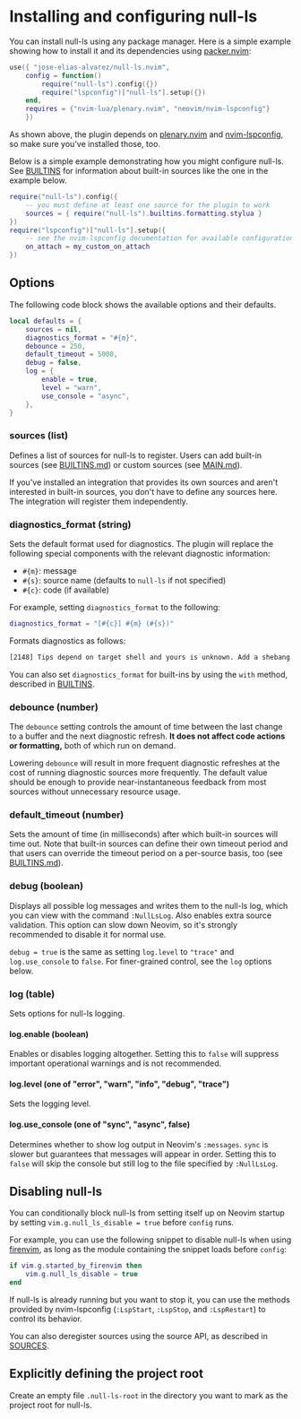 <!-- markdownlint-configure-file
{
  "line-length": false,
  "no-duplicate-header": false
}
-->

# Installing and configuring null-ls

You can install null-ls using any package manager. Here is a simple example
showing how to install it and its dependencies using
[packer.nvim](https://github.com/wbthomason/packer.nvim):

```lua
use({ "jose-elias-alvarez/null-ls.nvim",
    config = function()
        require("null-ls").config({})
        require("lspconfig")["null-ls"].setup({})
    end,
    requires = {"nvim-lua/plenary.nvim", "neovim/nvim-lspconfig"}
    })
```

As shown above, the plugin depends on
[plenary.nvim](https://github.com/nvim-lua/plenary.nvim) and
[nvim-lspconfig](https://github.com/neovim/nvim-lspconfig), so make sure you've
installed those, too.

Below is a simple example demonstrating how you might configure null-ls.
See [BUILTINS](BUILTINS.md) for information about built-in sources like the one
in the example below.

```lua
require("null-ls").config({
    -- you must define at least one source for the plugin to work
    sources = { require("null-ls").builtins.formatting.stylua }
})
require("lspconfig")["null-ls"].setup({
    -- see the nvim-lspconfig documentation for available configuration options
    on_attach = my_custom_on_attach
})
```

## Options

The following code block shows the available options and their defaults.

```lua
local defaults = {
    sources = nil,
    diagnostics_format = "#{m}",
    debounce = 250,
    default_timeout = 5000,
    debug = false,
    log = {
        enable = true,
        level = "warn",
        use_console = "async",
    },
}
```

### sources (list)

Defines a list of sources for null-ls to register. Users can add built-in
sources (see [BUILTINS.md](BUILTINS.md)) or custom sources (see
[MAIN.md](MAIN.md)).

If you've installed an integration that provides its own sources and aren't
interested in built-in sources, you don't have to define any sources here. The
integration will register them independently.

### diagnostics_format (string)

Sets the default format used for diagnostics. The plugin will replace the
following special components with the relevant diagnostic information:

- `#{m}`: message
- `#{s}`: source name (defaults to `null-ls` if not specified)
- `#{c}`: code (if available)

For example, setting `diagnostics_format` to the following:

```lua
diagnostics_format = "[#{c}] #{m} (#{s})"
```

Formats diagnostics as follows:

```txt
[2148] Tips depend on target shell and yours is unknown. Add a shebang or a 'shell' directive. (shellcheck)
```

You can also set `diagnostics_format` for built-ins by using the `with` method,
described in [BUILTINS](BUILTINS.md).

### debounce (number)

The `debounce` setting controls the amount of time between the last change to a
buffer and the next diagnostic refresh. **It does not affect code actions or
formatting,** both of which run on demand.

Lowering `debounce` will result in more frequent diagnostic refreshes at the
cost of running diagnostic sources more frequently. The default value should be
enough to provide near-instantaneous feedback from most sources without
unnecessary resource usage.

### default_timeout (number)

Sets the amount of time (in milliseconds) after which built-in sources will time
out. Note that built-in sources can define their own timeout period and that
users can override the timeout period on a per-source basis, too (see
[BUILTINS.md](BUILTINS.md)).

### debug (boolean)

Displays all possible log messages and writes them to the null-ls log, which you
can view with the command `:NullLsLog`. Also enables extra source validation.
This option can slow down Neovim, so it's strongly recommended to disable it for
normal use.

`debug = true` is the same as setting `log.level` to `"trace"` and
`log.use_console` to `false`. For finer-grained control, see the `log` options
below.

### log (table)

Sets options for null-ls logging.

#### log.enable (boolean)

Enables or disables logging altogether. Setting this to `false` will suppress
important operational warnings and is not recommended.

#### log.level (one of "error", "warn", "info", "debug", "trace")

Sets the logging level.

#### log.use_console (one of "sync", "async", false)

Determines whether to show log output in Neovim's `:messages`. `sync` is slower
but guarantees that messages will appear in order. Setting this to `false` will
skip the console but still log to the file specified by `:NullLsLog`.

## Disabling null-ls

You can conditionally block null-ls from setting itself up on Neovim startup by
setting `vim.g.null_ls_disable = true` before `config` runs.

For example, you can use the following snippet to disable null-ls when using
[firenvim](https://github.com/glacambre/firenvim), as long as the module
containing the snippet loads before `config`:

```lua
if vim.g.started_by_firenvim then
    vim.g.null_ls_disable = true
end
```

If null-ls is already running but you want to stop it, you can use the methods
provided by nvim-lspconfig (`:LspStart`, `:LspStop`, and `:LspRestart`) to
control its behavior.

You can also deregister sources using the source API, as described in
[SOURCES](SOURCES.md).

## Explicitly defining the project root

Create an empty file `.null-ls-root` in the directory you want to mark as the project root for null-ls.
